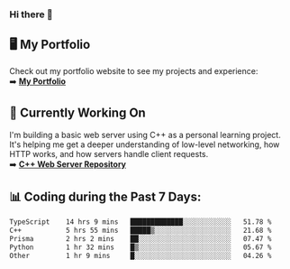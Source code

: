 ### Hi there 🌱  

## 🖥️ My Portfolio  
Check out my portfolio website to see my projects and experience:  
➡️ [**My Portfolio**](https://dieg0raf.github.io/)  

## 🚧 Currently Working On  
I'm building a basic web server using C++ as a personal learning project. It's helping me get a deeper understanding of low-level networking, how HTTP works, and how servers handle client requests.  
➡️ [**C++ Web Server Repository**](https://github.com/Dieg0raf/web_server)

## 📊 Coding during the Past 7 Days: 
<!--START_SECTION:waka-->

```txt
TypeScript    14 hrs 9 mins   █████████████░░░░░░░░░░░░   51.78 %
C++           5 hrs 55 mins   █████▒░░░░░░░░░░░░░░░░░░░   21.68 %
Prisma        2 hrs 2 mins    ██░░░░░░░░░░░░░░░░░░░░░░░   07.47 %
Python        1 hr 32 mins    █▒░░░░░░░░░░░░░░░░░░░░░░░   05.67 %
Other         1 hr 9 mins     █░░░░░░░░░░░░░░░░░░░░░░░░   04.26 %
```

<!--END_SECTION:waka-->
<!--
**Dieg0raf/Dieg0raf** is a ✨ _special_ ✨ repository because its `README.md` (this file) appears on your GitHub profile.

Here are some ideas to get you started:

- 🔭 I’m currently working on ...
- 🌱 I’m currently learning ...
- 👯 I’m looking to collaborate on ...
- 🤔 I’m looking for help with ...
- 💬 Ask me about ...
- 📫 How to reach me: ...
- 😄 Pronouns: ...
- ⚡ Fun fact: ...
-->
